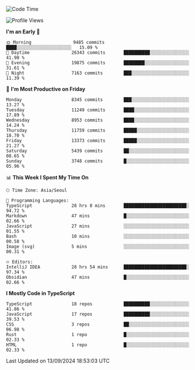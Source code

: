 <!--START_SECTION:waka-->
![Code Time](http://img.shields.io/badge/Code%20Time-6%2C727%20hrs%2022%20mins-blue)

![Profile Views](http://img.shields.io/badge/Profile%20Views-0-blue)

**I'm an Early 🐤** 

```text
🌞 Morning                9485 commits        ████░░░░░░░░░░░░░░░░░░░░░   15.09 % 
🌆 Daytime                26343 commits       ██████████░░░░░░░░░░░░░░░   41.90 % 
🌃 Evening                19875 commits       ████████░░░░░░░░░░░░░░░░░   31.61 % 
🌙 Night                  7163 commits        ███░░░░░░░░░░░░░░░░░░░░░░   11.39 % 
```
📅 **I'm Most Productive on Friday** 

```text
Monday                   8345 commits        ███░░░░░░░░░░░░░░░░░░░░░░   13.27 % 
Tuesday                  11249 commits       ████░░░░░░░░░░░░░░░░░░░░░   17.89 % 
Wednesday                8953 commits        ████░░░░░░░░░░░░░░░░░░░░░   14.24 % 
Thursday                 11759 commits       █████░░░░░░░░░░░░░░░░░░░░   18.70 % 
Friday                   13373 commits       █████░░░░░░░░░░░░░░░░░░░░   21.27 % 
Saturday                 5439 commits        ██░░░░░░░░░░░░░░░░░░░░░░░   08.65 % 
Sunday                   3748 commits        █░░░░░░░░░░░░░░░░░░░░░░░░   05.96 % 
```


📊 **This Week I Spent My Time On** 

```text
🕑︎ Time Zone: Asia/Seoul

💬 Programming Languages: 
TypeScript               28 hrs 8 mins       ████████████████████████░   94.72 % 
Markdown                 47 mins             █░░░░░░░░░░░░░░░░░░░░░░░░   02.66 % 
JavaScript               27 mins             ░░░░░░░░░░░░░░░░░░░░░░░░░   01.55 % 
Bash                     10 mins             ░░░░░░░░░░░░░░░░░░░░░░░░░   00.58 % 
Image (svg)              5 mins              ░░░░░░░░░░░░░░░░░░░░░░░░░   00.31 % 

🔥 Editors: 
IntelliJ IDEA            28 hrs 54 mins      ████████████████████████░   97.34 % 
Obsidian                 47 mins             █░░░░░░░░░░░░░░░░░░░░░░░░   02.66 % 
```

**I Mostly Code in TypeScript** 

```text
TypeScript               18 repos            ██████████░░░░░░░░░░░░░░░   41.86 % 
JavaScript               17 repos            ██████████░░░░░░░░░░░░░░░   39.53 % 
CSS                      3 repos             ██░░░░░░░░░░░░░░░░░░░░░░░   06.98 % 
Rust                     1 repo              █░░░░░░░░░░░░░░░░░░░░░░░░   02.33 % 
HTML                     1 repo              █░░░░░░░░░░░░░░░░░░░░░░░░   02.33 % 
```




 Last Updated on 13/09/2024 18:53:03 UTC
<!--END_SECTION:waka-->
